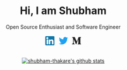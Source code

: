 <div align="center">

<h1>Hi, I am Shubham</h1>
<span>Open Source Enthusiast and Software Engineer</span>

</div>

<br />

<div align="center">
  <a href="https://www.linkedin.com/in/shubham-v-thakare" target="_blank"><img src="./icons/linkedin.svg" width="25px"/></a>
  &nbsp;
  <a href="https://twitter.com/_shubhamthakare" target="_blank"><img src="./icons/twitter.svg" width="25px"/></a>
  &nbsp;
  <a href="https://medium.com/@shubham.thakare" target="_blank"><img src="./icons/medium.svg" width="25px"/></a>
</div>

<br />

<div align="center">
  
  [![shubham-thakare's github stats](https://github-readme-stats.vercel.app/api?username=shubham-thakare&theme=blue-green)](#)

</div>
